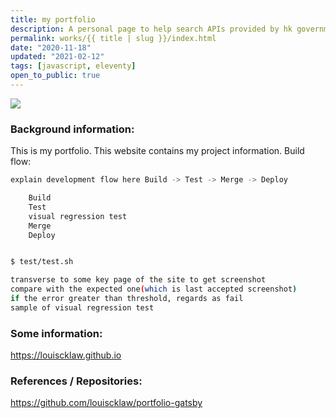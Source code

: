 ```yaml
---
title: my portfolio
description: A personal page to help search APIs provided by hk government. Also trying using gatsby.
permalink: works/{{ title | slug }}/index.html
date: "2020-11-18"
updated: "2021-02-12"
tags: [javascript, eleventy]
open_to_public: true
---
```


![](/images/works/my-portfolio.avif)


### Background information:

This is my portfolio. This website contains my project information.
Build flow:

```bash
explain development flow here Build -> Test -> Merge -> Deploy

    Build
    Test
    visual regression test
    Merge
    Deploy


$ test/test.sh

transverse to some key page of the site to get screenshot
compare with the expected one(which is last accepted screenshot)
if the error greater than threshold, regards as fail
sample of visual regression test

```

### Some information:

<a href="https://louiscklaw.github.io/">https://louiscklaw.github.io</a>


### References / Repositories:

<a href="https://github.com/louiscklaw/portfolio-gatsby">https://github.com/louiscklaw/portfolio-gatsby</a>

